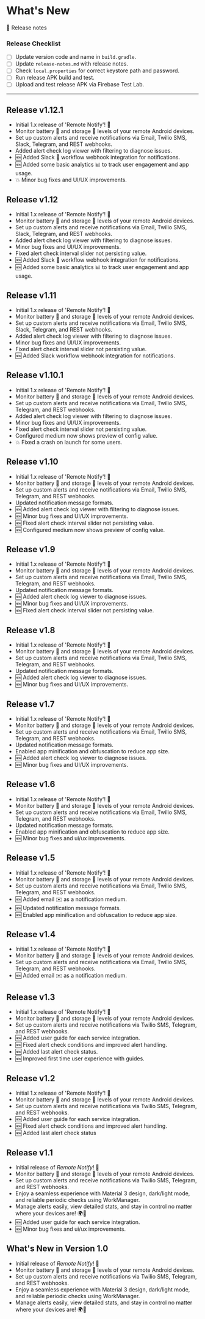 # What's New
📝 Release notes 

### Release Checklist
- [ ] Update version code and name in `build.gradle`.
- [ ] Update `release-notes.md` with release notes.
- [ ] Check `local.properties` for correct keystore path and password.
- [ ] Run release APK build and test.
- [ ] Upload and test release APK via Firebase Test Lab.

-----------------------------------------------------------------------------

## Release v1.12.1
- Initial 1.x release of 'Remote Notify'! 🎉
- Monitor battery 🔋 and storage 💾 levels of your remote Android devices.
- Set up custom alerts and receive notifications via Email, Twilio SMS, Slack, Telegram, and REST webhooks.
- Added alert check log viewer with filtering to diagnose issues.
- 🆕 Added Slack 💬 workflow webhook integration for notifications.
- 🆕 Added some basic analytics 📊 to track user engagement and app usage.
- 💥 Minor bug fixes and UI/UX improvements.

## Release v1.12
- Initial 1.x release of 'Remote Notify'! 🎉
- Monitor battery 🔋 and storage 💾 levels of your remote Android devices.
- Set up custom alerts and receive notifications via Email, Twilio SMS, Slack, Telegram, and REST webhooks.
- Added alert check log viewer with filtering to diagnose issues.
- Minor bug fixes and UI/UX improvements.
- Fixed alert check interval slider not persisting value.
- 🆕 Added Slack 💬 workflow webhook integration for notifications.
- 🆕 Added some basic analytics 📊 to track user engagement and app usage.

## Release v1.11
- Initial 1.x release of 'Remote Notify'! 🎉
- Monitor battery 🔋 and storage 💾 levels of your remote Android devices.
- Set up custom alerts and receive notifications via Email, Twilio SMS, Slack, Telegram, and REST webhooks.
- Added alert check log viewer with filtering to diagnose issues.
- Minor bug fixes and UI/UX improvements.
- Fixed alert check interval slider not persisting value.
- 🆕 Added Slack workflow webhook integration for notifications.

## Release v1.10.1
- Initial 1.x release of 'Remote Notify'! 🎉
- Monitor battery 🔋 and storage 💾 levels of your remote Android devices.
- Set up custom alerts and receive notifications via Email, Twilio SMS, Telegram, and REST webhooks.
- Added alert check log viewer with filtering to diagnose issues.
- Minor bug fixes and UI/UX improvements.
- Fixed alert check interval slider not persisting value.
- Configured medium now shows preview of config value.
- 💥 Fixed a crash on launch for some users.

## Release v1.10
- Initial 1.x release of 'Remote Notify'! 🎉
- Monitor battery 🔋 and storage 💾 levels of your remote Android devices.
- Set up custom alerts and receive notifications via Email, Twilio SMS, Telegram, and REST webhooks.
- Updated notification message formats.
- 🆕 Added alert check log viewer with filtering to diagnose issues.
- 🆕 Minor bug fixes and UI/UX improvements.
- 🆕 Fixed alert check interval slider not persisting value.
- 🆕 Configured medium now shows preview of config value.

## Release v1.9
- Initial 1.x release of 'Remote Notify'! 🎉
- Monitor battery 🔋 and storage 💾 levels of your remote Android devices.
- Set up custom alerts and receive notifications via Email, Twilio SMS, Telegram, and REST webhooks.
- Updated notification message formats.
- 🆕 Added alert check log viewer to diagnose issues.
- 🆕 Minor bug fixes and UI/UX improvements.
- 🆕 Fixed alert check interval slider not persisting value.

## Release v1.8
- Initial 1.x release of 'Remote Notify'! 🎉
- Monitor battery 🔋 and storage 💾 levels of your remote Android devices.
- Set up custom alerts and receive notifications via Email, Twilio SMS, Telegram, and REST webhooks.
- Updated notification message formats.
- 🆕 Added alert check log viewer to diagnose issues.
- 🆕 Minor bug fixes and UI/UX improvements.

## Release v1.7
- Initial 1.x release of 'Remote Notify'! 🎉
- Monitor battery 🔋 and storage 💾 levels of your remote Android devices.
- Set up custom alerts and receive notifications via Email, Twilio SMS, Telegram, and REST webhooks.
- Updated notification message formats.
- Enabled app minification and obfuscation to reduce app size.
- 🆕 Added alert check log viewer to diagnose issues.
- 🆕 Minor bug fixes and UI/UX improvements.

## Release v1.6
- Initial 1.x release of 'Remote Notify'! 🎉
- Monitor battery 🔋 and storage 💾 levels of your remote Android devices.
- Set up custom alerts and receive notifications via Email, Twilio SMS, Telegram, and REST webhooks.
- Updated notification message formats.
- Enabled app minification and obfuscation to reduce app size.
- 🆕 Minor bug fixes and ui/ux improvements.

## Release v1.5
- Initial 1.x release of 'Remote Notify'! 🎉
- Monitor battery 🔋 and storage 💾 levels of your remote Android devices.
- Set up custom alerts and receive notifications via Email, Twilio SMS, Telegram, and REST webhooks.
- 🆕 Added email ✉️ as a notification medium.
- 🆕 Updated notification message formats.
- 🆕 Enabled app minification and obfuscation to reduce app size.

## Release v1.4
- Initial 1.x release of 'Remote Notify'! 🎉
- Monitor battery 🔋 and storage 💾 levels of your remote Android devices.
- Set up custom alerts and receive notifications via Email, Twilio SMS, Telegram, and REST webhooks.
- 🆕 Added email ✉️ as a notification medium.

## Release v1.3
- Initial 1.x release of 'Remote Notify'! 🎉
- Monitor battery 🔋 and storage 💾 levels of your remote Android devices.
- Set up custom alerts and receive notifications via Twilio SMS, Telegram, and REST webhooks.
- 🆕 Added user guide for each service integration.
- 🆕 Fixed alert check conditions and improved alert handling.
- 🆕 Added last alert check status.
- 🆕 Improved first time user experience with guides.

## Release v1.2
- Initial 1.x release of 'Remote Notify'! 🎉
- Monitor battery 🔋 and storage 💾 levels of your remote Android devices.
- Set up custom alerts and receive notifications via Twilio SMS, Telegram, and REST webhooks.
- 🆕 Added user guide for each service integration.
- 🆕 Fixed alert check conditions and improved alert handling.
- 🆕 Added last alert check status

## Release v1.1
- Initial release of *Remote Notify*! 🎉
- Monitor battery 🔋 and storage 💾 levels of your remote Android devices.
- Set up custom alerts and receive notifications via Twilio SMS, Telegram, and REST webhooks.
- Enjoy a seamless experience with Material 3 design, dark/light mode, and reliable periodic checks using WorkManager.
- Manage alerts easily, view detailed stats, and stay in control no matter where your devices are! 🌍📲
- 🆕 Added user guide for each service integration.
- 🆕 Minor bug fixes and ui/ux improvements.


## What's New in Version 1.0
- Initial release of *Remote Notify*! 🎉
- Monitor battery 🔋 and storage 💾 levels of your remote Android devices.
- Set up custom alerts and receive notifications via Twilio SMS, Telegram, and REST webhooks.
- Enjoy a seamless experience with Material 3 design, dark/light mode, and reliable periodic checks using WorkManager.
- Manage alerts easily, view detailed stats, and stay in control no matter where your devices are! 🌍📲
